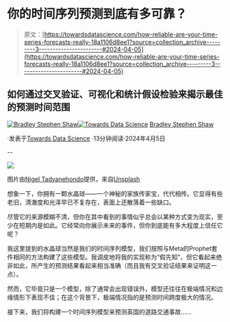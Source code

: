 # 你的时间序列预测到底有多可靠？

> 原文：[https://towardsdatascience.com/how-reliable-are-your-time-series-forecasts-really-18a1106d8ee1?source=collection_archive---------3-----------------------#2024-04-05](https://towardsdatascience.com/how-reliable-are-your-time-series-forecasts-really-18a1106d8ee1?source=collection_archive---------3-----------------------#2024-04-05)

## 如何通过交叉验证、可视化和统计假设检验来揭示最佳的预测时间范围

[](https://bradley-stephen-shaw.medium.com/?source=post_page---byline--18a1106d8ee1--------------------------------)[![Bradley Stephen Shaw](../Images/b3ef5e6e292083ff0f8523ec5ffe89f0.png)](https://bradley-stephen-shaw.medium.com/?source=post_page---byline--18a1106d8ee1--------------------------------)[](https://towardsdatascience.com/?source=post_page---byline--18a1106d8ee1--------------------------------)[![Towards Data Science](../Images/a6ff2676ffcc0c7aad8aaf1d79379785.png)](https://towardsdatascience.com/?source=post_page---byline--18a1106d8ee1--------------------------------) [Bradley Stephen Shaw](https://bradley-stephen-shaw.medium.com/?source=post_page---byline--18a1106d8ee1--------------------------------)

·发表于[Towards Data Science](https://towardsdatascience.com/?source=post_page---byline--18a1106d8ee1--------------------------------) ·13分钟阅读·2024年4月5日

--

![](../Images/d0bbc87e34027cf7403c5178d06a8315.png)

图片由[Nigel Tadyanehondo](https://unsplash.com/@nxvision?utm_source=medium&utm_medium=referral)提供，来自[Unsplash](https://unsplash.com/?utm_source=medium&utm_medium=referral)

想象一下，你拥有一颗水晶球——一个神秘的家族传家宝，代代相传。它显得有些老旧，清澈度和光泽早已不复存在，表面上还散落着一些缺口。

尽管它的来源模糊不清，但你在其中看到的事情似乎总会以某种方式变为现实，至少在短期内是如此。它经常向你展示未来的事件，但你到底能有多大程度上信任它呢？

我这里提到的水晶球当然是我们的时间序列模型，我们按照与Meta的Prophet套件相同的方法构建了这些模型。我调皮地将我的实现称为“假先知”，但它看起来绝非如此，所产生的预测结果看起来相当准确（而且我有交叉验证结果来证明这一点）。

然而，它毕竟只是一个模型，除了通常会出现错误外，模型还往往在极端情况和边缘情形下表现不佳；在这个背景下，极端情况指的是预测时间跨度极大的情况。

接下来，我们将构建一个时间序列模型来预测英国的道路交通事故……
